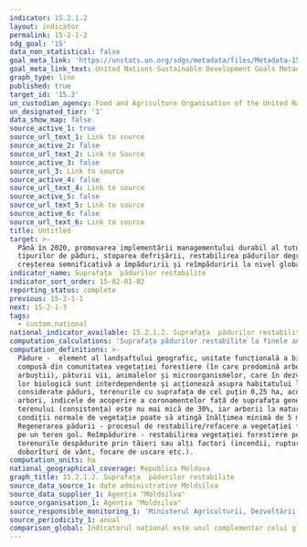 ```yaml
---
indicator: 15.2.1.2
layout: indicator
permalink: 15-2-1-2
sdg_goal: '15'
data_non_statistical: false
goal_meta_link: 'https://unstats.un.org/sdgs/metadata/files/Metadata-15-02-01.pdf '
goal_meta_link_text: United Nations Sustainable Development Goals Metadata (PDF 756 KB)
graph_type: line
published: true
target_id: '15.2'
un_custodian_agency: Food and Agriculture Organisation of the United Nations (FAO)
un_designated_tier: '1'
data_show_map: false
source_active_1: true
source_url_text_1: Link to source
source_active_2: false
source_url_text_2: Link to Source
source_active_3: false
source_url_3: Link to source
source_active_4: false
source_url_text_4: Link to source
source_active_5: false
source_url_text_5: Link to source
source_active_6: false
source_url_text_6: Link to source
title: Untitled
target: >-
  Până în 2020, promovarea implementării managementului durabil al tuturor
  tipurilor de păduri, stoparea defrișării, restabilirea pădurilor degradate și
  creșterea semnificativă a împăduririi și reîmpăduririi la nivel global
indicator_name: Suprafața  pădurilor restabilite
indicator_sort_order: 15-02-01-02
reporting_status: complete
previous: 15-2-1-1
next: 15-2-1-3
tags:
  - custom.national
national_indicator_available: 15.2.1.2. Suprafața  pădurilor restabilite
computation_calculations: 'Suprafața pădurilor restabilite la finele anului de raportare, ha'
computation_definitions: >-
  Pădure -  element al landșaftului geografic, unitate funcțională a biosferei,
  compusă din comunitatea vegetației forestiere (în care predomină arborii și
  arbuștii), păturii vii, animalelor și microorganismelor, care în dezvoltarea
  lor biologică sunt interdependente și acționează asupra habitatului lor. Sunt
  considerate păduri, terenurile cu suprafața de cel puțin 0,25 ha, acoperite cu
  arbori, indicele de acoperire a coronamentelor față de suprafața generală a
  terenului (consistența) este nu mai mică de 30%, iar arborii la maturitate în
  condiții normale de vegetație poate să atingă înălțimea minimă de 5 m.<br> 
  Regenerarea pădurii - procesul de restabilire/refacere a vegetației forestiere
  pe un teren gol. Reîmpădurire - restabilirea vegetației forestiere pe
  terenurile despădurite prin tăieri sau alți factori (incendii, rupturi și
  doborîturi de vânt, focare de uscare etc.).
computation_units: ha
national_geographical_coverage: Republica Moldova
graph_title: 15.2.1.2. Suprafața  pădurilor restabilite
source_data_source_1: date administrative Moldsilva
source_data_supplier_1: Agenția "Moldsilva"
source_organisation_1: Agenția "Moldsilva"
source_responsible_monitoring_1: 'Ministerul Agriculturii, Dezvoltării Regionale și Mediului'
source_periodicity_1: anual
comparison_global: Indicatorul național este unul complementar celui global
---
```

